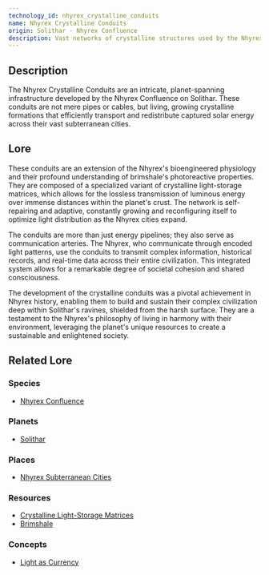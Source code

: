 ```yaml
---
technology_id: nhyrex_crystalline_conduits
name: Nhyrex Crystalline Conduits
origin: Solithar - Nhyrex Confluence
description: Vast networks of crystalline structures used by the Nhyrex to channel and redistribute captured solar energy throughout their subterranean cities.
---
```


## Description

The Nhyrex Crystalline Conduits are an intricate, planet-spanning infrastructure developed by the Nhyrex Confluence on Solithar. These conduits are not mere pipes or cables, but living, growing crystalline formations that efficiently transport and redistribute captured solar energy across their vast subterranean cities.

## Lore

These conduits are an extension of the Nhyrex's bioengineered physiology and their profound understanding of brimshale's photoreactive properties. They are composed of a specialized variant of crystalline light-storage matrices, which allows for the lossless transmission of luminous energy over immense distances within the planet's crust. The network is self-repairing and adaptive, constantly growing and reconfiguring itself to optimize light distribution as the Nhyrex cities expand.

The conduits are more than just energy pipelines; they also serve as communication arteries. The Nhyrex, who communicate through encoded light patterns, use the conduits to transmit complex information, historical records, and real-time data across their entire civilization. This integrated system allows for a remarkable degree of societal cohesion and shared consciousness.

The development of the crystalline conduits was a pivotal achievement in Nhyrex history, enabling them to build and sustain their complex civilization deep within Solithar's ravines, shielded from the harsh surface. They are a testament to the Nhyrex's philosophy of living in harmony with their environment, leveraging the planet's unique resources to create a sustainable and enlightened society.

## Related Lore

### Species
*   [Nhyrex Confluence](/species/nhyrex_confluence)

### Planets
*   [Solithar](/planets/solithar)

### Places
*   [Nhyrex Subterranean Cities](/places/nhyrex_subterranean_cities)

### Resources
*   [Crystalline Light-Storage Matrices](/resources/crystalline_light_storage_matrices)
*   [Brimshale](/resources/brimshale)

### Concepts
*   [Light as Currency](/concepts/light_as_currency) 
